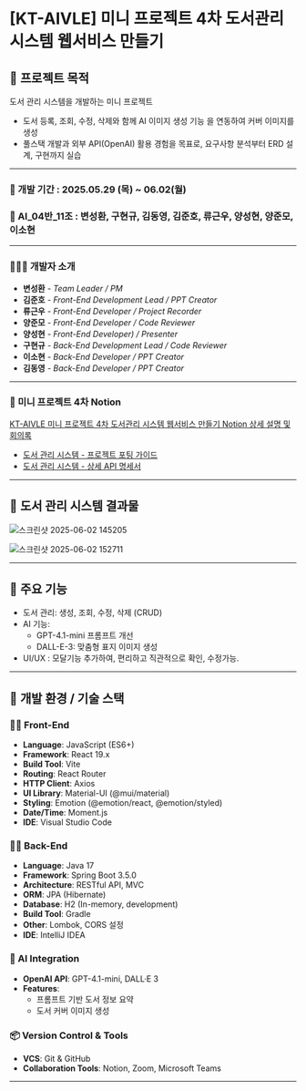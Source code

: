 # [KT-AIVLE] 미니 프로젝트 4차 도서관리 시스템 웹서비스 만들기

## **📝 프로젝트 목적** 

도서 관리 시스템을 개발하는 미니 프로젝트  
- 도서 등록, 조회, 수정, 삭제와 함께 AI 이미지 생성 기능 을 연동하여 커버 이미지를 생성
- 풀스택 개발과 외부 API(OpenAI) 활용 경험을 목표로, 요구사항 분석부터 ERD 설계, 구현까지 실습

---
### 📅 개발 기간 : 2025.05.29 (목) ~ 06.02(월)  
### 👥 AI_04반_11조 : 변성환, 구현규, 김동영, 김준호, 류근우, 양성현, 양준모, 이소현  
---
### 🧑‍🤝‍🧑 개발자 소개  
- **변성환** - _Team Leader / PM_
- **김준호** - _Front-End Development Lead / PPT Creator_
- **류근우** - _Front-End Developer / Project Recorder_
- **양준모** - _Front-End Developer / Code Reviewer_
- **양성현** - _Front-End Developer) / Presenter_
- **구현규** - _Back-End Development Lead / Code Reviewer_
- **이소현** - _Back-End Developer / PPT Creator_
- **김동영** - _Back-End Developer / PPT Creator_
---
### 📁 미니 프로젝트 4차 Notion  
[KT-AIVLE 미니 프로젝트 4차 도서관리 시스템 웹서비스 만들기 Notion 상세 설명 및 회의록](https://www.notion.so/KT-AIVLE-4-1f8d02208fab80248207e20fb64d51df)  
- [도서 관리 시스템 - 프로젝트 포팅 가이드](https://www.notion.so/206d02208fab80578d09e07158b42d2f)  
- [도서 관리 시스템 - 상세 API 명세서](https://www.notion.so/API-203d02208fab801e85ffc0868f606468)  
---
## **📝 도서 관리 시스템 결과물**

![스크린샷 2025-06-02 145205](https://github.com/user-attachments/assets/e83a36dd-fcb5-48da-ba2c-ddee1ea0440f)

![스크린샷 2025-06-02 152711](https://github.com/user-attachments/assets/1f0b6308-f12b-4c46-8bdf-a490ed0cb69a)

---
## **📝 주요 기능**

- 도서 관리: 생성, 조회, 수정, 삭제 (CRUD)
- AI 기능:
    - GPT-4.1-mini 프롬프트 개선
    - DALL-E-3: 맞춤형 표지 이미지 생성
- UI/UX : 모달기능 추가하여, 편리하고 직관적으로 확인, 수정가능.
--- 


## 📝 **개발 환경 / 기술 스택**

### 👨‍💻 Front-End

- **Language**: JavaScript (ES6+)
- **Framework**: React 19.x
- **Build Tool**: Vite
- **Routing**: React Router
- **HTTP Client**: Axios
- **UI Library**: Material-UI (@mui/material)
- **Styling**: Emotion (@emotion/react, @emotion/styled)
- **Date/Time**: Moment.js
- **IDE**: Visual Studio Code

### 👨‍💻 Back-End

- **Language**: Java 17
- **Framework**: Spring Boot 3.5.0
- **Architecture**: RESTful API, MVC
- **ORM**: JPA (Hibernate)
- **Database**: H2 (In-memory, development)
- **Build Tool**: Gradle
- **Other**: Lombok, CORS 설정
- **IDE**: IntelliJ IDEA

### 🤖 AI Integration

- **OpenAI API**: GPT-4.1-mini, DALL·E 3
- **Features**:
    - 프롬프트 기반 도서 정보 요약
    - 도서 커버 이미지 생성

### 📦 Version Control & Tools

- **VCS**: Git & GitHub
- **Collaboration Tools**: Notion, Zoom, Microsoft Teams
---


